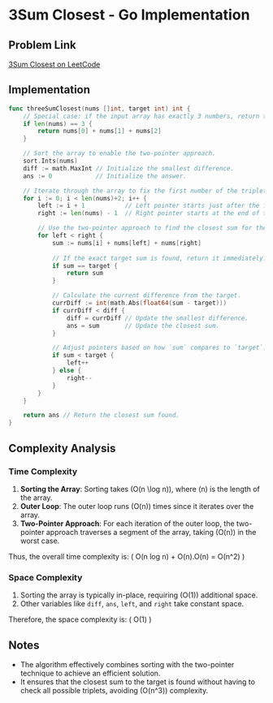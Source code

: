 
# 3Sum Closest - Go Implementation

## Problem Link
[3Sum Closest on LeetCode](https://leetcode.com/problems/3sum-closest/)

## Implementation

```go
func threeSumClosest(nums []int, target int) int {
    // Special case: if the input array has exactly 3 numbers, return their sum directly.
    if len(nums) == 3 {
        return nums[0] + nums[1] + nums[2]
    }

    // Sort the array to enable the two-pointer approach.
    sort.Ints(nums)
    diff := math.MaxInt // Initialize the smallest difference.
    ans := 0            // Initialize the answer.

    // Iterate through the array to fix the first number of the triplet.
    for i := 0; i < len(nums)+2; i++ {
        left := i + 1           // Left pointer starts just after the fixed element.
        right := len(nums) - 1  // Right pointer starts at the end of the array.

        // Use the two-pointer approach to find the closest sum for the current `i`.
        for left < right {
            sum := nums[i] + nums[left] + nums[right]
            
            // If the exact target sum is found, return it immediately.
            if sum == target {
                return sum
            }

            // Calculate the current difference from the target.
            currDiff := int(math.Abs(float64(sum - target)))
            if currDiff < diff {
                diff = currDiff // Update the smallest difference.
                ans = sum       // Update the closest sum.
            }

            // Adjust pointers based on how `sum` compares to `target`.
            if sum < target {
                left++
            } else {
                right--
            }
        }
    }

    return ans // Return the closest sum found.
}
```

## Complexity Analysis

### Time Complexity
1. **Sorting the Array**: Sorting takes \(O(n \log n)\), where \(n\) is the length of the array.
2. **Outer Loop**: The outer loop runs \(O(n)\) times since it iterates over the array.
3. **Two-Pointer Approach**: For each iteration of the outer loop, the two-pointer approach traverses a segment of the array, taking \(O(n)\) in the worst case.

Thus, the overall time complexity is:
\(
O(n log n) + O(n).O(n) = O(n^2)
\)

### Space Complexity
1. Sorting the array is typically in-place, requiring \(O(1)\) additional space.
2. Other variables like `diff`, `ans`, `left`, and `right` take constant space.

Therefore, the space complexity is:
\(
O(1)
\)

## Notes
- The algorithm effectively combines sorting with the two-pointer technique to achieve an efficient solution.
- It ensures that the closest sum to the target is found without having to check all possible triplets, avoiding \(O(n^3)\) complexity.
